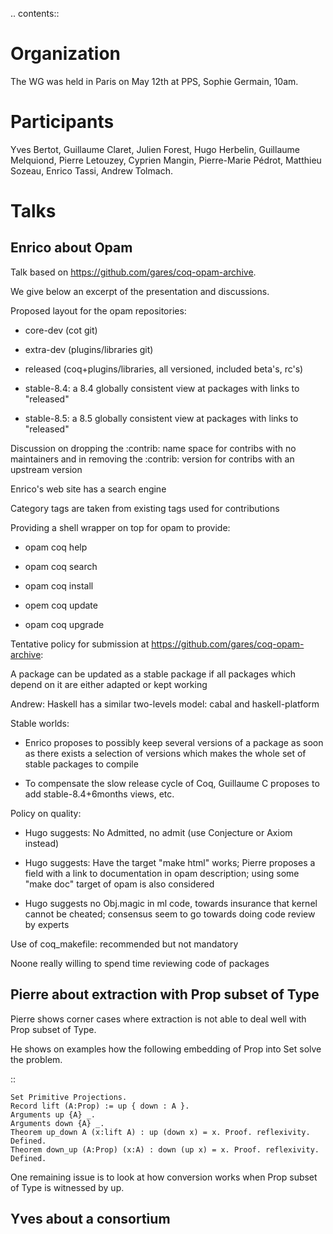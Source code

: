 .. contents::

Organization
============

The WG was held in Paris on May 12th at PPS, Sophie Germain, 10am.

Participants
============

Yves Bertot, Guillaume Claret, Julien Forest, Hugo Herbelin, Guillaume Melquiond, Pierre Letouzey, Cyprien Mangin, Pierre-Marie Pédrot, Matthieu Sozeau, Enrico Tassi, Andrew Tolmach.

Talks
=====

Enrico about Opam
-----------------

Talk based on https://github.com/gares/coq-opam-archive.

We give below an excerpt of the presentation and discussions.

Proposed layout for the opam repositories:

* core-dev (cot git)

* extra-dev (plugins/libraries git)

* released (coq+plugins/libraries, all versioned, included beta's, rc's)

* stable-8.4: a 8.4 globally consistent view at packages with links to "released"

* stable-8.5: a 8.5 globally consistent view at packages with links to "released"

Discussion on dropping the :contrib: name space for contribs with no maintainers and in removing the :contrib: version for contribs with an upstream version

Enrico's web site has a search engine

Category tags are taken from existing tags used for contributions

Providing a shell wrapper on top for opam to provide:

* opam coq help

* opam coq search

* opam coq install

* opem coq update

* opam coq upgrade

Tentative policy for submission at https://github.com/gares/coq-opam-archive:

A package can be updated as a stable package if all packages which depend on it are either adapted or kept working

Andrew: Haskell has a similar two-levels model: cabal and haskell-platform

Stable worlds:

* Enrico proposes to possibly keep several versions of a package as soon as there exists a selection of versions which makes the whole set of stable packages to compile

* To compensate the slow release cycle of Coq, Guillaume C proposes to add stable-8.4+6months views, etc.

Policy on quality:

* Hugo suggests: No Admitted, no admit (use Conjecture or Axiom instead)

* Hugo suggests: Have the target "make html" works; Pierre proposes a field with a link to documentation in opam description; using some "make doc" target of opam is also considered

* Hugo suggests no Obj.magic in ml code, towards insurance that kernel cannot be cheated; consensus seem to go towards doing code review by experts

Use of coq_makefile: recommended but not mandatory

Noone really willing to spend time reviewing code of packages

Pierre about extraction with Prop subset of Type
------------------------------------------------

Pierre shows corner cases where extraction is not able to deal well with Prop subset of Type.

He shows on examples how the following embedding of Prop into Set solve the problem.

::

    Set Primitive Projections.
    Record lift (A:Prop) := up { down : A }.
    Arguments up {A} _.
    Arguments down {A} _.
    Theorem up_down A (x:lift A) : up (down x) = x. Proof. reflexivity. Defined.
    Theorem down_up (A:Prop) (x:A) : down (up x) = x. Proof. reflexivity. Defined.

One remaining issue is to look at how conversion works when Prop subset of Type is witnessed by up.

Yves about a consortium
-----------------------

